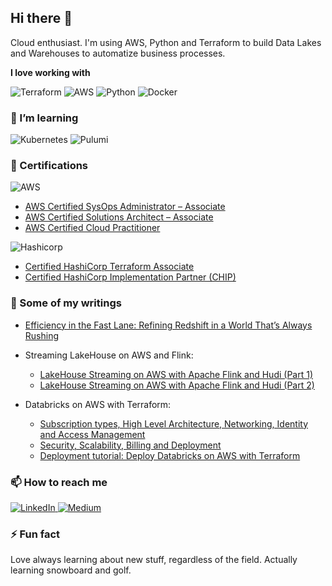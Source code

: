 ## Hi there 👋

Cloud enthusiast. I'm using AWS, Python and Terraform to build Data Lakes and Warehouses to automatize business processes.

**I love working with**

<div display="flex">
  <img src="https://img.shields.io/badge/terraform-7B42BC.svg?style=for-the-badge&logo=terraform&logoColor=white" alt="Terraform"/>
  <img src="https://img.shields.io/badge/aws-FF9900.svg?style=for-the-badge&logo=amazonaws&logoColor=white" alt="AWS"/>
  <img src="https://img.shields.io/badge/python-3776AB.svg?style=for-the-badge&logo=python&logoColor=white" alt="Python"/>
  <img src="https://img.shields.io/badge/docker-2496ED.svg?style=for-the-badge&logo=docker&logoColor=white" alt="Docker"/>
</div>

### 🌱 I’m learning

<div display="flex">
  
  <img src="https://img.shields.io/badge/kubernetes-326CE5.svg?style=for-the-badge&logo=kubernetes&logoColor=white" alt="Kubernetes"/>
  <img src="https://img.shields.io/badge/pulumi-FFAA00.svg?style=for-the-badge&logo=pulumi&logoColor=white" alt="Pulumi"/>
</div>

### 🔖 Certifications

<div display="flex">
  <img src="https://img.shields.io/badge/aws-FF9900.svg?style=for-the-badge&logo=amazonaws&logoColor=white" alt="AWS"/>
</div>

- [AWS Certified SysOps Administrator – Associate](https://www.credly.com/badges/4408671a-9966-42fb-81c9-9ec8ef0ac2d4?source=linked_in_profile)
- [AWS Certified Solutions Architect – Associate](https://www.credly.com/badges/3dd1fe4d-d675-4d10-8d59-b53de61e6790/linked_in_profile)
- [AWS Certified Cloud Practitioner](https://www.credly.com/badges/7db92bb8-b9fe-4cae-aa25-4a20f0bc9d1c/linked_in_profile)

<div display="flex">
  <img src="https://img.shields.io/badge/hashicorp-12100E.svg?style=for-the-badge" alt="Hashicorp"/>
</div>

  - [Certified HashiCorp Terraform Associate](https://www.credly.com/badges/aff905f8-6ce1-458f-b1de-ab454a8baa39?source=linked_in_profile)
  - [Certified HashiCorp Implementation Partner (CHIP)](https://www.credly.com/badges/4201198c-4ed7-4f0e-8e80-d1248e3d1308/linked_in_profile)

### 📰 Some of my writings
- [Efficiency in the Fast Lane: Refining Redshift in a World That’s Always Rushing](https://medium.com/ostinato-rigore/efficiency-in-the-fast-lane-refining-redshift-in-a-world-thats-always-rushing-f0d537eadfef)
- Streaming LakeHouse on AWS and Flink:
  - [LakeHouse Streaming on AWS with Apache Flink and Hudi (Part 1)](https://bluetab.net/en/lakehouse-streaming-on-aws-with-apache-flink-and-hudi-part-1/)
  - [LakeHouse Streaming on AWS with Apache Flink and Hudi (Part 2)](https://bluetab.net/en/lakehouse-streaming-on-aws-with-apache-flink-and-hudi-part-2/)

- Databricks on AWS with Terraform:
  - [Subscription types, High Level Architecture, Networking, Identity and Access Management](https://bluetab.net/en/databricks-sobre-aws-una-perspectiva-de-arquitectura-parte-1/)
  - [Security, Scalability, Billing and Deployment](https://www.bluetab.net/en/databricks-on-aws-an-architectural-perspective-part-2/)
  - [Deployment tutorial: Deploy Databricks on AWS with Terraform](https://medium.com/@a.jaenrev/deploy-databricks-on-aws-with-terraform-71772b4a04dc)

### 📫 How to reach me

<div display="flex">
  <a href="https://www.linkedin.com/in/albertojaenrevuelta/">
    <img src="https://img.shields.io/badge/linkedin-%230077B5.svg?style=for-the-badge&logo=linkedin&logoColor=white" alt="LinkedIn"/>
  </a>
  <a href="https://medium.com/@a.jaenrev">
    <img src="https://img.shields.io/badge/Medium-12100E?style=for-the-badge&logo=medium&logoColor=white" alt="Medium"/>
  </a>
</div>

### ⚡ Fun fact

Love always learning about new stuff, regardless of the field. Actually learning snowboard and golf.